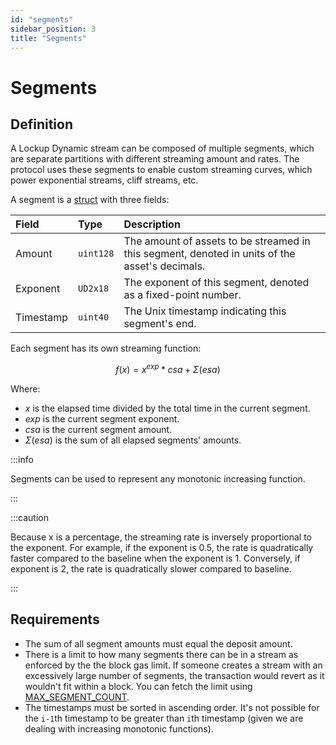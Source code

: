 ```yaml
---
id: "segments"
sidebar_position: 3
title: "Segments"
---
```


# Segments

## Definition

A Lockup Dynamic stream can be composed of multiple segments, which are separate partitions with different streaming
amount and rates. The protocol uses these segments to enable custom streaming curves, which power exponential streams,
cliff streams, etc.

A segment is a [struct](/contracts/v2/reference/core/types/library.LockupDynamic#segment) with three fields:

| Field     | Type      | Description                                                                                    |
| :-------- | :-------- | :--------------------------------------------------------------------------------------------- |
| Amount    | `uint128` | The amount of assets to be streamed in this segment, denoted in units of the asset's decimals. |
| Exponent  | `UD2x18`  | The exponent of this segment, denoted as a fixed-point number.                                 |
| Timestamp | `uint40`  | The Unix timestamp indicating this segment's end.                                              |

Each segment has its own streaming function:

$$
f(x) = x^{exp} * csa + \Sigma(esa)
$$

Where:

- $x$ is the elapsed time divided by the total time in the current segment.
- $exp$ is the current segment exponent.
- $csa$ is the current segment amount.
- $\Sigma(esa)$ is the sum of all elapsed segments' amounts.

:::info

Segments can be used to represent any monotonic increasing function.

:::

:::caution

Because x is a percentage, the streaming rate is inversely proportional to the exponent. For example, if the exponent is
0.5, the rate is quadratically faster compared to the baseline when the exponent is 1. Conversely, if exponent is 2, the
rate is quadratically slower compared to baseline.

:::

## Requirements

- The sum of all segment amounts must equal the deposit amount.
- There is a limit to how many segments there can be in a stream as enforced by the the block gas limit. If someone
  creates a stream with an excessively large number of segments, the transaction would revert as it wouldn't fit within
  a block. You can fetch the limit using
  [MAX_SEGMENT_COUNT](/contracts/v2/reference/core/contract.SablierV2LockupDynamic#max_segment_count).
- The timestamps must be sorted in ascending order. It's not possible for the `i-1`th timestamp to be greater than `i`th
  timestamp (given we are dealing with increasing monotonic functions).
